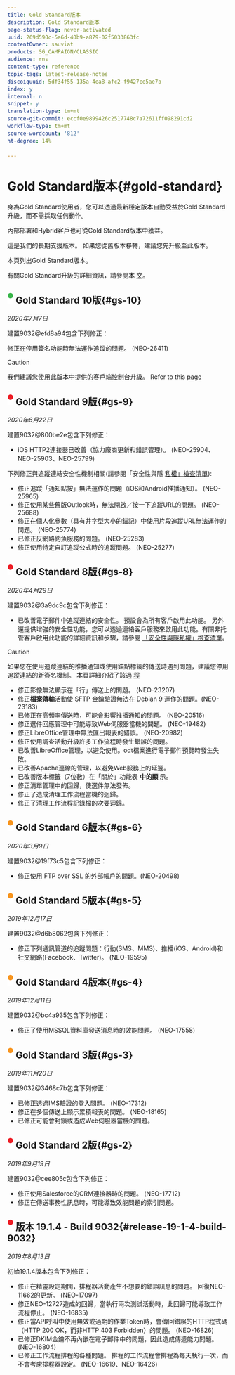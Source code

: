 ```yaml
---
title: Gold Standard版本
description: Gold Standard版本
page-status-flag: never-activated
uuid: 269d590c-5a6d-40b9-a879-02f5033863fc
contentOwner: sauviat
products: SG_CAMPAIGN/CLASSIC
audience: rns
content-type: reference
topic-tags: latest-release-notes
discoiquuid: 5df34f55-135a-4ea8-afc2-f9427ce5ae7b
index: y
internal: n
snippet: y
translation-type: tm+mt
source-git-commit: eccf0e9899426c2517748c7a72611ff098291cd2
workflow-type: tm+mt
source-wordcount: '812'
ht-degree: 14%

---
```



# Gold Standard版本{#gold-standard}

身為Gold Standard使用者，您可以透過最新穩定版本自動受益於Gold Standard升級，而不需採取任何動作。

內部部署和Hybrid客戶也可從Gold Standard版本中獲益。

這是我們的長期支援版本。 如果您從舊版本移轉，建議您先升級至此版本。

本頁列出Gold Standard版本。

有關Gold Standard升級的詳細資訊，請參閱本 [文](https://helpx.adobe.com/tw/campaign/kb/gold-standard.html)。

## ![](assets/do-not-localize/green_2.png) Gold Standard 10版{#gs-10}

_2020年7月7日_

建置9032@efd8a94包含下列修正：

修正在停用簽名功能時無法運作追蹤的問題。 (NEO-26411)

>[!CAUTION]
>
>我們建議您使用此版本中提供的客戶端控制台升級。 Refer to this [page](../../installation/using/installing-the-client-console.md)

## ![](assets/do-not-localize/red_2.png) Gold Standard 9版{#gs-9}

_2020年6月22日_

建置9032@800be2e包含下列修正：

* iOS HTTP2連接器已改善（協力廠商更新和錯誤管理）。 (NEO-25904、NEO-25903、NEO-25799)

下列修正與追蹤連結安全性機制相關(請參閱「安全性與隱 [私權」檢查清單](https://helpx.adobe.com/campaign/kb/acc-security.html#signature-mechanism)):

* 修正追蹤「通知點按」無法運作的問題（iOS和Android推播通知）。 (NEO-25965)
* 修正使用某些舊版Outlook時，無法開啟／按一下追蹤URL的問題。  (NEO-25688)
* 修正在個人化參數（具有井字型大小的錨記）中使用片段追蹤URL無法運作的問題。 (NEO-25774)
* 已修正反網路釣魚服務的問題。 (NEO-25283)
* 修正使用特定自訂追蹤公式時的追蹤問題。 (NEO-25277)

## ![](assets/do-not-localize/red_2.png) Gold Standard 8版{#gs-8}

_2020年4月29日_

建置9032@3a9dc9c包含下列修正：

* 已改善電子郵件中追蹤連結的安全性。 預設會為所有客戶啟用此功能。 另外還提供增強的安全性功能，您可以透過連絡客戶服務來啟用此功能。有關非托管客戶啟用此功能的詳細資訊和步驟，請參閱 [「安全性與隱私權」檢查清單](https://helpx.adobe.com/campaign/kb/acc-security.html#signature-mechanism)。

>[!CAUTION]
>
>如果您在使用追蹤連結的推播通知或使用錨點標籤的傳送時遇到問題，建議您停用追蹤連結的新簽名機制。 本頁詳細介紹了該過 [程](https://helpx.adobe.com/campaign/kb/acc-security.html#signature-mechanism)

* 修正影像無法顯示在「行」傳送上的問題。 (NEO-23207)
* 修正&#x200B;**檔案傳輸**&#x200B;活動使 SFTP 金鑰驗證無法在 Debian 9 運作的問題。(NEO-23183)
* 已修正在高頻率傳送時，可能會影響推播通知的問題。 (NEO-20516)
* 修正選件回應管理中可能導致Web伺服器當機的問題。 (NEO-19482)
* 修正LibreOffice管理中無法匯出報表的錯誤。 (NEO-20982)
* 修正使用調查活動升級許多工作流程時發生錯誤的問題。
* 已改善LibreOffice管理，以避免使用。odt檔案進行電子郵件預覽時發生失敗。
* 已改善Apache連線的管理，以避免Web服務上的延遲。
* 已改善版本標籤（7位數）在「關於」功能表 **中的顯** 示。
* 修正清單管理中的回歸，使選件無法發佈。
* 修正了造成清理工作流程當機的迴歸。
* 修正了清理工作流程記錄檔的次要迴歸。

## ![](assets/do-not-localize/orange_2.png) Gold Standard 6版本{#gs-6}

_2020年3月9日_

建置9032@19f73c5包含下列修正：

* 修正使用 FTP over SSL 的外部帳戶的問題。(NEO-20498)

## ![](assets/do-not-localize/orange_2.png) Gold Standard 5版本{#gs-5}

_2019年12月17日_

建置9032@d6b8062包含下列修正：

* 修正下列通訊管道的追蹤問題：行動(SMS、MMS)、推播(iOS、Android)和社交網路(Facebook、Twitter)。 (NEO-19595)

## ![](assets/do-not-localize/orange_2.png) Gold Standard 4版本{#gs-4}

_2019年12月11日_

建置9032@bc4a935包含下列修正：

* 修正了使用MSSQL資料庫發送消息時的效能問題。 (NEO-17558)

## ![](assets/do-not-localize/orange_2.png) Gold Standard 3版{#gs-3}

_2019年11月20日_

建置9032@3468c7b包含下列修正：

* 已修正透過IMS驗證的登入問題。 (NEO-17312)
* 修正在多個傳送上顯示累積報表的問題。 (NEO-18165)
* 已修正可能會封鎖或造成Web伺服器當機的問題。

## ![](assets/do-not-localize/red_2.png) Gold Standard 2版{#gs-2}

_2019年9月19日_

建置9032@cee805c包含下列修正：

* 修正使用Salesforce的CRM連接器時的問題。 (NEO-17712)
* 修正在傳送事務性訊息時，可能導致效能問題的索引問題。

## ![](assets/do-not-localize/red_2.png) 版本 19.1.4 - Build 9032{#release-19-1-4-build-9032}

_2019年8月13日_

初始19.1.4版本包含下列修正：

* 修正在精靈設定期間，排程器活動產生不想要的錯誤訊息的問題。 回復NEO-11662的更新。 (NEO-17097)
* 修正NEO-12727造成的回歸，當執行兩次測試活動時，此回歸可能導致工作流程停止。 (NEO-16835)
* 修正當API呼叫中使用無效或過期的作業Token時，會傳回錯誤的HTTP程式碼（HTTP 200 OK，而非HTTP 403 Forbidden）的問題。 (NEO-16826)
* 已修正DKIM金鑰不再內嵌在電子郵件中的問題，因此造成傳遞能力問題。 (NEO-16804)
* 已修正工作流程排程的各種問題。 排程的工作流程會排程為每天執行一次，而不會考慮排程器設定。 (NEO-16619、NEO-16426)
